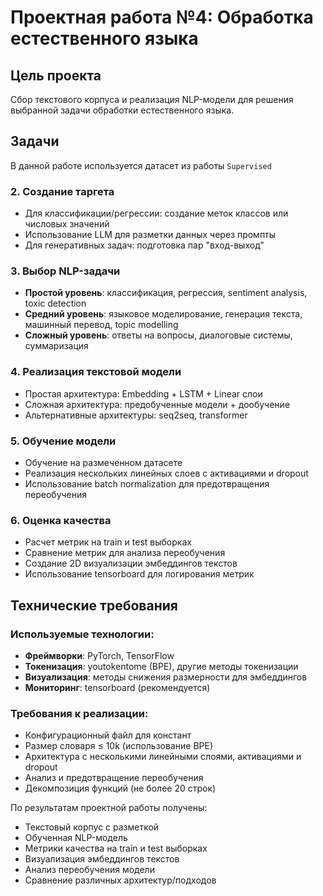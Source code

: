 # Проектная работа №4: Обработка естественного языка

## Цель проекта
Сбор текстового корпуса и реализация NLP-модели для решения выбранной задачи обработки естественного языка.

## Задачи
В данной работе используется датасет из работы `Supervised`

### 2. Создание таргета
- Для классификации/регрессии: создание меток классов или числовых значений
- Использование LLM для разметки данных через промпты
- Для генеративных задач: подготовка пар "вход-выход"

### 3. Выбор NLP-задачи
- **Простой уровень**: классификация, регрессия, sentiment analysis, toxic detection
- **Средний уровень**: языковое моделирование, генерация текста, машинный перевод, topic modelling
- **Сложный уровень**: ответы на вопросы, диалоговые системы, суммаризация

### 4. Реализация текстовой модели
- Простая архитектура: Embedding + LSTM + Linear слои
- Сложная архитектура: предобученные модели + дообучение
- Альтернативные архитектуры: seq2seq, transformer

### 5. Обучение модели
- Обучение на размеченном датасете
- Реализация нескольких линейных слоев с активациями и dropout
- Использование batch normalization для предотвращения переобучения

### 6. Оценка качества
- Расчет метрик на train и test выборках
- Сравнение метрик для анализа переобучения
- Создание 2D визуализации эмбеддингов текстов
- Использование tensorboard для логирования метрик

## Технические требования

### Используемые технологии:
- **Фреймворки**: PyTorch, TensorFlow
- **Токенизация**: youtokentome (BPE), другие методы токенизации
- **Визуализация**: методы снижения размерности для эмбеддингов
- **Мониторинг**: tensorboard (рекомендуется)

### Требования к реализации:
- Конфигурационный файл для констант
- Размер словаря ≤ 10k (использование BPE)
- Архитектура с несколькими линейными слоями, активациями и dropout
- Анализ и предотвращение переобучения
- Декомпозиция функций (не более 20 строк)

По результатам проектной работы получены:
- Текстовый корпус с разметкой
- Обученная NLP-модель
- Метрики качества на train и test выборках
- Визуализация эмбеддингов текстов
- Анализ переобучения модели
- Сравнение различных архитектур/подходов
